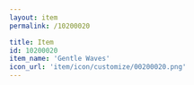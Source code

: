 ```yaml
---
layout: item
permalink: /10200020

title: Item
id: 10200020
item_name: 'Gentle Waves'
icon_url: 'item/icon/customize/00200020.png'
---
```

